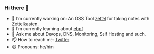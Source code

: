 ### Hi there 👋

- 🔭 I’m currently working on: An OSS Tool [zettel](https://github.com/hackstream/zettel) for taking notes with Zettelkasten.
- 🌱 I’m currently learning about [ebpf](https://ebpf.io/)
- 💬 Ask me about Devops, DNS, Monitoring, Self Hosting and such.
- 📫 How to reach me: [Twitter](https://twitter.com/mrkaran_)
- 😄 Pronouns: he/him

